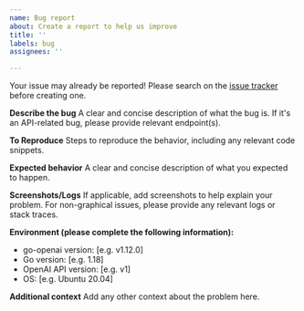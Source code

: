 ```yaml
---
name: Bug report
about: Create a report to help us improve
title: ''
labels: bug
assignees: ''

---
```


Your issue may already be reported!
Please search on the [issue tracker](https://github.com/gleisonem/go-openai-assistant-stream/issues) before creating one.

**Describe the bug**
A clear and concise description of what the bug is. If it's an API-related bug, please provide relevant endpoint(s).

**To Reproduce**
Steps to reproduce the behavior, including any relevant code snippets.

**Expected behavior**
A clear and concise description of what you expected to happen.

**Screenshots/Logs**
If applicable, add screenshots to help explain your problem. For non-graphical issues, please provide any relevant logs or stack traces.

**Environment (please complete the following information):**
 - go-openai version: [e.g. v1.12.0]
 - Go version: [e.g. 1.18]
 - OpenAI API version: [e.g. v1]
 - OS: [e.g. Ubuntu 20.04]

**Additional context**
Add any other context about the problem here.
